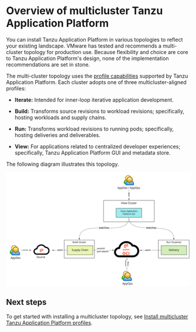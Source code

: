 # Overview of multicluster Tanzu Application Platform

You can install Tanzu Application Platform in various topologies to reflect your existing landscape. VMware has tested and recommends a multi-cluster topology for production use. Because flexibility and choice are core to Tanzu Application Platform's design, none of the implementation recommendations are set in stone. 

The multi-cluster topology uses the [profile capabilities](../overview.md#profiles-and-packages) supported by Tanzu Application Platform. Each cluster adopts one of three multicluster-aligned profiles:

- **Iterate:** Intended for inner-loop iterative application development.

- **Build:** Transforms source revisions to workload revisions; specifically, hosting workloads and supply chains.
 
- **Run:** Transforms workload revisions to running pods; specifically, hosting deliveries and deliverables.

- **View:** For applications related to centralized developer experiences; specifically, Tanzu Application Platform GUI and metadata store.

The following diagram illustrates this topology.

![Diagram showing the multicluster topology.](../images/multicluster-diagram.jpg)

## Next steps

To get started with installing a multicluster topology, see [Install multicluster Tanzu Application Platform profiles](installing-multicluster.md).
